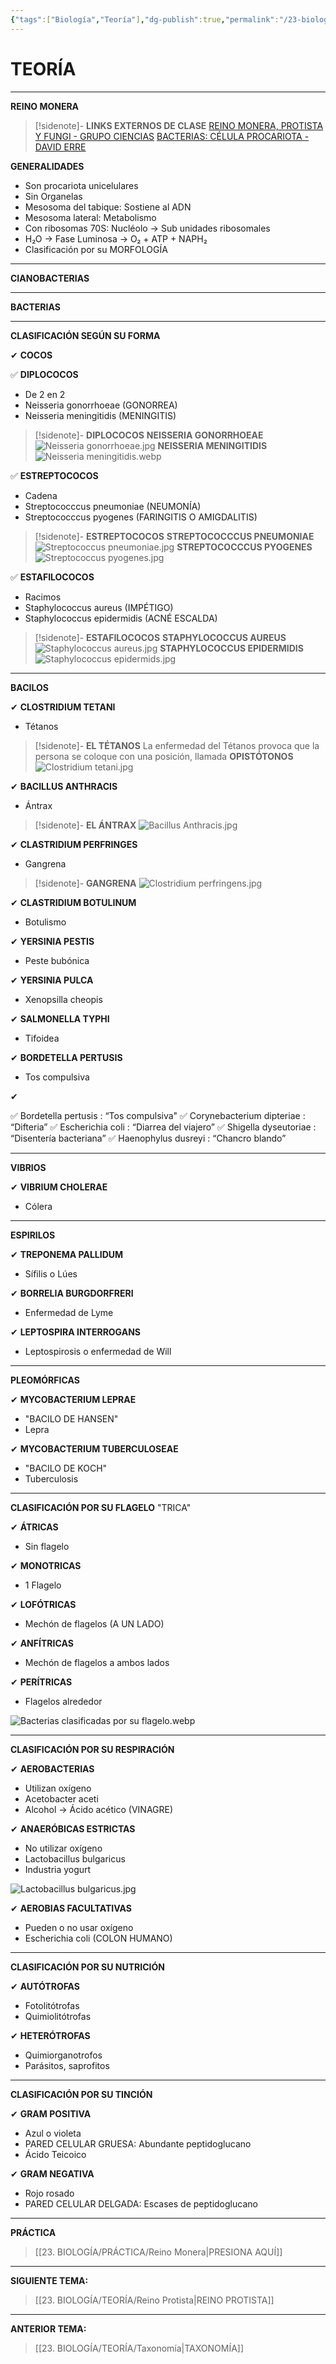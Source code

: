 ```yaml
---
{"tags":["Biología","Teoría"],"dg-publish":true,"permalink":"/23-biologia/teoria/reino-monera/","dgPassFrontmatter":true}
---
```


# TEORÍA
---
**REINO MONERA**

>[!sidenote]- **LINKS EXTERNOS DE CLASE** 
>[REINO MONERA, PROTISTA Y FUNGI - GRUPO CIENCIAS](https://www.youtube.com/watch?v=MvZ3N3l7I5g) 
>[BACTERIAS: CÉLULA PROCARIOTA - DAVID ERRE](https://www.youtube.com/live/zbn2NcgDiiA?si=aPlXNYMlR-yqiX7R)

**GENERALIDADES**
- Son procariota unicelulares
- Sin Organelas
- Mesosoma del tabique: Sostiene al ADN
- Mesosoma lateral: Metabolismo
- Con ribosomas 70S: Nucléolo → Sub unidades ribosomales
- H₂O → Fase Luminosa → O₂ + ATP + NAPH₂
- Clasificación por su MORFOLOGÍA


---
**CIANOBACTERIAS**

---
**BACTERIAS**

---
**CLASIFICACIÓN SEGÚN SU FORMA**

✔ **COCOS**

✅ **DIPLOCOCOS**
- De 2 en 2
- Neisseria gonorrhoeae (GONORREA) 
- Neisseria meningitidis (MENINGITIS)

>[!sidenote]- **DIPLOCOCOS**
>**NEISSERIA GONORRHOEAE**
>![Neisseria gonorrhoeae.jpg](/img/user/1.%20ELEMENTOS%20GR%C3%81FICOS/Neisseria%20gonorrhoeae.jpg)
>**NEISSERIA MENINGITIDIS**
>![Neisseria meningitidis.webp](/img/user/1.%20ELEMENTOS%20GR%C3%81FICOS/Neisseria%20meningitidis.webp)

✅ **ESTREPTOCOCOS**
- Cadena
- Streptococccus pneumoniae (NEUMONÍA)
- Streptococccus pyogenes (FARINGITIS O AMIGDALITIS)

>[!sidenote]- **ESTREPTOCOCOS**
>**STREPTOCOCCCUS PNEUMONIAE**
>![Streptococcus pneumoniae.jpg](/img/user/1.%20ELEMENTOS%20GR%C3%81FICOS/Streptococcus%20pneumoniae.jpg)
>**STREPTOCOCCCUS PYOGENES**
>![Streptococcus pyogenes.jpg](/img/user/1.%20ELEMENTOS%20GR%C3%81FICOS/Streptococcus%20pyogenes.jpg)
>

✅ **ESTAFILOCOCOS**
- Racimos
- Staphylococcus aureus (IMPÉTIGO) 
- Staphylococcus epidermidis (ACNÉ ESCALDA)

>[!sidenote]- **ESTAFILOCOCOS**
>**STAPHYLOCOCCUS AUREUS**
>![Staphylococcus aureus.jpg](/img/user/1.%20ELEMENTOS%20GR%C3%81FICOS/Staphylococcus%20aureus.jpg)
>**STAPHYLOCOCCUS EPIDERMIDIS**
>![Staphylococcus epidermids.jpg](/img/user/1.%20ELEMENTOS%20GR%C3%81FICOS/Staphylococcus%20epidermids.jpg)

---
**BACILOS**

✔ **CLOSTRIDIUM TETANI** 
- Tétanos

>[!sidenote]- **EL TÉTANOS**
>La enfermedad del Tétanos provoca que la persona se coloque con una posición, llamada **OPISTÓTONOS**
>![Clostridium tetani.jpg](/img/user/1.%20ELEMENTOS%20GR%C3%81FICOS/Clostridium%20tetani.jpg)

✔ **BACILLUS ANTHRACIS**
- Ántrax

>[!sidenote]- **EL ÁNTRAX**
>![Bacillus Anthracis.jpg](/img/user/1.%20ELEMENTOS%20GR%C3%81FICOS/Bacillus%20Anthracis.jpg)

✔ **CLASTRIDIUM PERFRINGES** 
- Gangrena

>[!sidenote]- **GANGRENA**
>![Clostridium perfringens.jpg](/img/user/1.%20ELEMENTOS%20GR%C3%81FICOS/Clostridium%20perfringens.jpg)

✔ **CLASTRIDIUM BOTULINUM**
- Botulismo

✔ **YERSINIA PESTIS**
- Peste bubónica

✔ **YERSINIA PULCA**
- Xenopsilla cheopis 

✔ **SALMONELLA TYPHI**
- Tifoidea

✔ **BORDETELLA PERTUSIS**
- Tos compulsiva

✔ 

✅ Bordetella pertusis : “Tos compulsiva"
✅ Corynebacterium dipteriae : “Difteria”
✅ Escherichia coli : “Diarrea del viajero”
✅ Shigella dyseutoriae : “Disentería bacteriana”
✅ Haenophylus dusreyi : “Chancro blando”

---
**VIBRIOS**

✔ **VIBRIUM CHOLERAE**
- Cólera

---
**ESPIRILOS**

✔ **TREPONEMA PALLIDUM**
- Sífilis o Lúes

✔ **BORRELIA BURGDORFRERI**
- Enfermedad de Lyme

✔ **LEPTOSPIRA INTERROGANS**
- Leptospirosis o enfermedad de Will


---
**PLEOMÓRFICAS**

✔ **MYCOBACTERIUM LEPRAE**
- "BACILO DE HANSEN"
- Lepra

✔ **MYCOBACTERIUM TUBERCULOSEAE**
- "BACILO DE KOCH"
- Tuberculosis

---
**CLASIFICACIÓN POR SU FLAGELO**
"TRICA"

✔ **ÁTRICAS**
- Sin flagelo

✔ **MONOTRICAS**
- 1 Flagelo

✔ **LOFÓTRICAS**
- Mechón de flagelos (A UN LADO)

✔ **ANFÍTRICAS**
- Mechón de flagelos a ambos lados

✔ **PERÍTRICAS**
- Flagelos alrededor

![Bacterias clasificadas por su flagelo.webp](/img/user/1.%20ELEMENTOS%20GR%C3%81FICOS/Bacterias%20clasificadas%20por%20su%20flagelo.webp)

---
**CLASIFICACIÓN POR SU RESPIRACIÓN**

✔ **AEROBACTERIAS**
- Utilizan oxígeno
- Acetobacter aceti
- Alcohol → Ácido acético (VINAGRE)

✔ **ANAERÓBICAS ESTRICTAS**
- No utilizar oxígeno
- Lactobacillus bulgaricus
- Industria yogurt

![Lactobacillus bulgaricus.jpg](/img/user/1.%20ELEMENTOS%20GR%C3%81FICOS/Lactobacillus%20bulgaricus.jpg)

✔ **AEROBIAS FACULTATIVAS**
- Pueden o no usar oxígeno
- Escherichia coli (COLON HUMANO)

---
**CLASIFICACIÓN POR SU NUTRICIÓN**

✔ **AUTÓTROFAS**
- Fotolitótrofas
- Quimiolitótrofas

✔ **HETERÓTROFAS**
- Quimiorganotrofos
- Parásitos, saprofitos

---
**CLASIFICACIÓN POR SU TINCIÓN**

✔ **GRAM POSITIVA**
- Azul o violeta
- PARED CELULAR GRUESA: Abundante peptidoglucano
- Ácido Teicoico

✔ **GRAM NEGATIVA**
- Rojo rosado
- PARED CELULAR DELGADA: Escases de peptidoglucano

---
**PRÁCTICA**
>[[23. BIOLOGÍA/PRÁCTICA/Reino Monera\|PRESIONA AQUÍ]]

---
**SIGUIENTE TEMA:** 
>[[23. BIOLOGÍA/TEORÍA/Reino Protista\|REINO PROTISTA]]

---
**ANTERIOR TEMA:**
>[[23. BIOLOGÍA/TEORÍA/Taxonomía\|TAXONOMÍA]]


